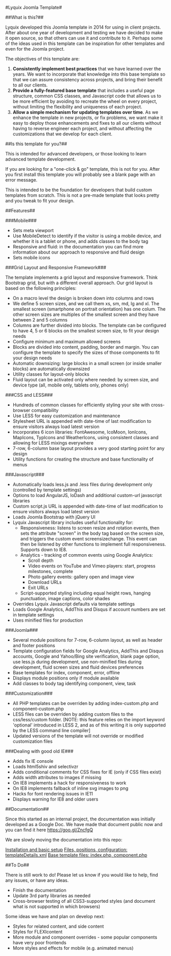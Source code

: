 #Lyquix Joomla Template#

##What is this?##

Lyquix developed this Joomla template in 2014 for using in client projects. After about one year of development and testing we have decided to make it open source, so that others can use it and contribute to it. Perhaps some of the ideas used in this template can be inspiration for other templates and even for the Joomla project.

The objectives of this template are:

1. **Consistently implement best practices** that we have learned over the years. We want to incorporate that knowledge into this base template so that we can assure consistency across projects, and bring their benefit to all our clients.
2. **Provide a fully-featured base template** that includes a useful page structure, common CSS classes, and Javascript code that allows us to be more efficient by avoiding to recreate the wheel on every project, without limiting the flexibility and uniqueness of each project.
3. **Allow a simple mechanism for updating templates over time**. As we enhance the template in new projects, or fix problems, we want make it easy to deploy those enhancements and fixes to all our clients without having to reverse engineer each project, and without affecting the customizations that we develop for each client.

##Is this template for you?##

This is intended for advanced developers, or those looking to learn advanced template development. 

If you are looking for a "one-click & go" template, this is not for you. After you first install this template you will probably see a blank page with an error message. 

This is intended to be the foundation for developers that build custom templates from scratch. This is not a pre-made template that looks pretty and you tweak to fit your design.

##Features##

###Mobile###

  * Sets meta viewport
  * Use MobileDetect to identify if the visitor is using a mobile device, and whether it is a tablet or phone, and adds classes to the body tag
  * Responsive and fluid: in the documentation you can find more information about our approach to responsive and fluid design
  * Sets mobile icons

###Grid Layout and Responsive Framework###

The template implements a grid layout and responsive framework. Think Bootstrap grid, but with a different overall approach. Our grid layout is based on the following principles:

  * On a macro level the design is broken down into columns and rows
  * We define 5 screen sizes, and we call them xs, sm, md, lg and xl. The smallest screen (smartphone on portrait orientation) has one colum. The other screen sizes are multiples of the smallest screen and they have between 2 and 5 columns
  * Columns are further divided into blocks. The template can be configured to have 4, 5 or 6 blocks on the smallest screen size, to fit your design needs
  * Configure minimum and maximum allowed screens
  * Blocks are divided into content, padding, border and margin. You can configure the template to specify the sizes of those components to fit your design needs
  * Automatic downsizing: large blocks in a small screen (or inside smaller blocks) are automatically downsized
  * Utility classes for layout-only blocks
  * Fluid layout can be activated only where needed: by screen size, and device type (all, mobile only, tablets only, phones only)

###CSS and LESS###

  * Hundreds of common classes for efficiently styling your site with cross-browser compatibility
  * Use LESS for easy customization and maintenance
  * Stylesheet URL is appended with date-time of last modification to ensure visitors always load latest version
  * Incorporates 6 icon libraries: FontAwesome, IcoMoon, IonIcons, MapIcons, TypIcons and WeatherIcons, using consistent classes and allowing for LESS mixings everywhere
  * 7-row, 6-column base layout provides a very good starting point for any design
  * Utility functions for creating the structure and base functionality of menus

###Javascript###

  * Automatically loads less.js and .less files during development only (controlled by template settings)
  * Options to load AngularJS, loDash and additional custom-url javascript libraries
  * Custom script.js URL is appended with date-time of last modification to ensure visitors always load latest version
  * Loads Joomla Bootstrap with jQuery UI
  * Lyquix Javascript library includes useful functionality for:
    * Responsiveness: listens to screen resize and rotation events, then sets the attribute "screen" in the body tag based on the screen size, and triggers the custom event screensizechange. This event can then be listened by other functions to implement full responsiveness. Supports down to IE8.
    * Analytics - tracking of common events using Google Analytics:
      * Scroll depth
      * Video events on YouTube and Vimeo players: start, progress milestones, complete
      * Photo gallery events: gallery open and image view
      * Download URLs
      * Exit URLs
    * Script-supported styling including equal height rows, hanging punctuation, image captions, color shades
  * Overrides Lyquix Javascript defaults via template settings
  * Loads Google Analytics, AddThis and Disqus if account numbers are set in template settings
  * Uses minified files for production

###Joomla###

  * Several module positions for 7-row, 6-column layout, as well as header and footer positions
  * Template configuration fields for Google Analytics, AddThis and Disqus accounts, Google and Yahoo/Bing site verification, blank page option, use less.js during development, use non-minified files during development, fluid screen sizes and fluid devices preferences
  * Base templates for index, component, error, offline
  * Displays module positions only if module available
  * Add classes to body tag identifying component, view, task

###Customization###

  * All PHP templates can be overriden by adding index-custom.php and component-custom.php
  * LESS files can be overriden by adding custom files to the css/less/custom folder. [NOTE: this feature relies on the import keyword 'optional' introduced in LESS 2, and as of this writing it is only supported by the LESS command line compiler]
  * Updated versions of the template will not override or modified customization files

###Dealing with good old IE###

  * Adds fix IE console
  * Loads html5shiv and selectivzr
  * Adds conditional comments for CSS fixes for IE (only if CSS files exist)
  * Adds width attributes to images if missing
  * On IE8 implements a hack for responsiveness to work
  * On IE8 implements fallback of inline svg images to png
  * Hacks for font rendering issues in IE11
  * Displays warning for IE8 and older users

##Documentation##

Since this started as an internal project, the documentation was initially developed as a Google Doc. We have made that document public now and you can find it here https://goo.gl/ZncfgQ

We are slowly moving the documentation into this repo:

[Installation and basic setup](https://github.com/Lyquix/tpl_lyquix/blob/master/docs/install.md)
[Files, positions, configuration: templateDetails.xml](https://github.com/Lyquix/tpl_lyquix/blob/master/docs/xml.md)
[Base template files: index.php, component.php](https://github.com/Lyquix/tpl_lyquix/blob/master/docs/template.md)

##To Do##

There is still work to do! Please let us know if you would like to help, find any issues, or have any ideas.

  * Finish the documentation
  * Update 3rd party libraries as needed
  * Cross-browser testing of all CSS3-supported styles (and document what is not supported in which browsers)

Some ideas we have and plan on develop next:

  * Styles for related content, and side content
  * Styles for FLEXIcontent
  * More module and component overrides - some popular components have very poor frontends
  * More styles and effects for mobile (e.g. animated menus)
